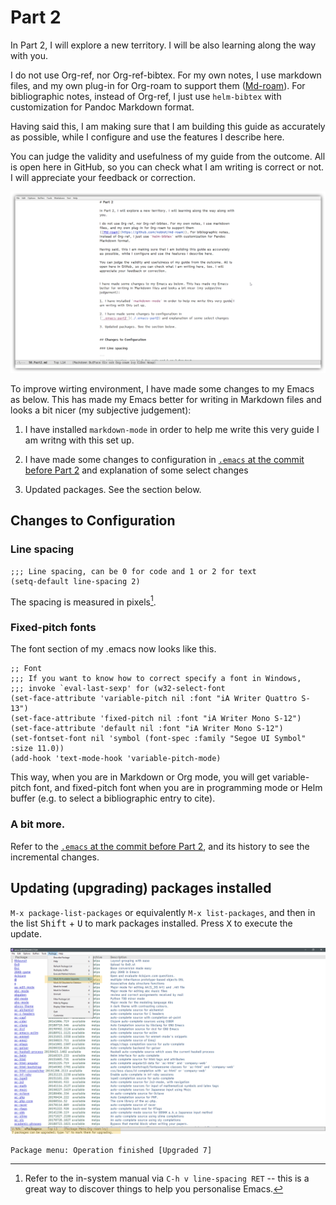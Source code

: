 # Part 2

In Part 2, I will explore a new territory. I will be also learning along the way with you.

I do not use Org-ref, nor Org-ref-bibtex. For my own notes, I use markdown files, and my own plug-in for Org-roam to support them ([Md-roam](https://github.com/nobiot/md-roam)). For bibliographic notes, instead of Org-ref, I just use `helm-bibtex` with customization for Pandoc Markdown format. 

Having said this, I am making sure that I am building this guide as accurately as possible, while I configure and use the features I describe here. 

You can judge the validity and usefulness of my guide from the outcome. All is open here in GitHub, so you can check what I am writing is correct or not. I will appreciate your feedback or correction.


![I am writing this guide using the very configuration](images/2020-06-23_23-00-07.png)

To improve wirting environment, I have made some changes to my Emacs as below. This has made my Emacs better for writing in Markdown files and looks a bit nicer (my subjective judgement):

1. I have installed `markdown-mode` in order to help me write this very guide I am writng with this set up.

2. I have made some changes to configuration in [`.emacs` at the commit before Part 2](https://github.com/nobiot/Zero-to-Emacs-and-Org-roam/blob/a3e74aaef1cebb7b80f44ed5aa6634c4837c4a90/.emacs) and explanation of some select changes

3. Updated packages. See the section below.


## Changes to Configuration

### Line spacing

```
;;; Line spacing, can be 0 for code and 1 or 2 for text
(setq-default line-spacing 2)
```

The spacing is measured in pixels[^1]. 

[^1]: Refer to the in-system manual via `C-h v line-spacing RET` -- this is a great way to discover things to help you personalise Emacs. 

### Fixed-pitch fonts

The font section of my .emacs now looks like this.

```
;; Font
;;; If you want to know how to correct specify a font in Windows,
;;; invoke `eval-last-sexp' for (w32-select-font
(set-face-attribute 'variable-pitch nil :font "iA Writer Quattro S-13")
(set-face-attribute 'fixed-pitch nil :font "iA Writer Mono S-12")
(set-face-attribute 'default nil :font "iA Writer Mono S-12")
(set-fontset-font nil 'symbol (font-spec :family "Segoe UI Symbol" :size 11.0))
(add-hook 'text-mode-hook 'variable-pitch-mode)
```

This way, when you are in Markdown or Org mode, you will get variable-pitch font, and fixed-pitch font when you are in programming mode or Helm buffer (e.g. to select a bibliographic entry to cite).

### A bit more.
Refer to the [`.emacs` at the commit before Part 2](https://github.com/nobiot/Zero-to-Emacs-and-Org-roam/blob/ce6403438964e012f0c), and its history to see the incremental changes.

## Updating (upgrading) packages installed

`M-x package-list-packages` or equivalently `M-x list-packages`, and then in the list <kbd>Shift</kbd> + <kbd>U</kbd> to mark packages installed. Press <kbd>X</kbd> to execute the update.

![`Shift` + `U` to mark those installed, and `x` to execute](images/2020-06-20_18-51-46.png)

```
Package menu: Operation finished [Upgraded 7]
```
